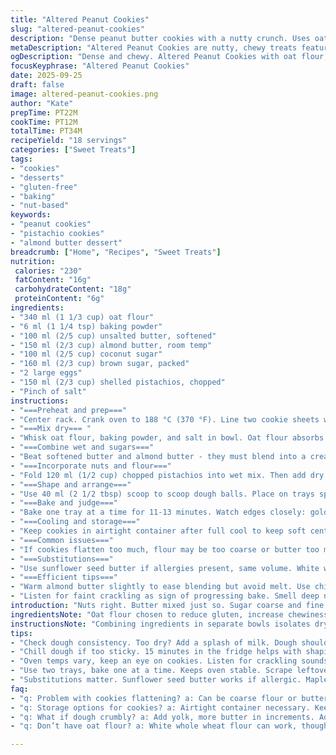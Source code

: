 ```yaml
---
title: "Altered Peanut Cookies"
slug: "altered-peanut-cookies"
description: "Dense peanut butter cookies with a nutty crunch. Uses oat flour and almond butter instead of all-purpose flour and peanut butter. Brown sugar swapped for coconut sugar brings a deeper caramel note. Chopped pistachios for texture. Cream and blend fats thoroughly to trap air, essential for lift. Watch the dough consistency; too dry means more fat needed. Bake until edges shimmer golden and centers firm but soft. Cool on wire rack to set textures fully. Adaptable, allergy-friendly, swaps keep chew while adding twist."
metaDescription: "Altered Peanut Cookies are nutty, chewy treats featuring almond butter and oat flour. Perfect for those seeking allergy-friendly options."
ogDescription: "Dense and chewy. Altered Peanut Cookies with oat flour, almond butter, and pistachios. A twist on classic flavors with unique textures."
focusKeyphrase: "Altered Peanut Cookies"
date: 2025-09-25
draft: false
image: altered-peanut-cookies.png
author: "Kate"
prepTime: PT22M
cookTime: PT12M
totalTime: PT34M
recipeYield: "18 servings"
categories: ["Sweet Treats"]
tags:
- "cookies"
- "desserts"
- "gluten-free"
- "baking"
- "nut-based"
keywords:
- "peanut cookies"
- "pistachio cookies"
- "almond butter dessert"
breadcrumb: ["Home", "Recipes", "Sweet Treats"]
nutrition: 
 calories: "230"
 fatContent: "16g"
 carbohydrateContent: "18g"
 proteinContent: "6g"
ingredients:
- "340 ml (1 1/3 cup) oat flour"
- "6 ml (1 1/4 tsp) baking powder"
- "100 ml (2/5 cup) unsalted butter, softened"
- "150 ml (2/3 cup) almond butter, room temp"
- "100 ml (2/5 cup) coconut sugar"
- "160 ml (2/3 cup) brown sugar, packed"
- "2 large eggs"
- "150 ml (2/3 cup) shelled pistachios, chopped"
- "Pinch of salt"
instructions:
- "===Preheat and prep==="
- "Center rack. Crank oven to 188 °C (370 °F). Line two cookie sheets with parchment paper. Timing is close, work efficiently."
- "===Mix dry=== "
- "Whisk oat flour, baking powder, and salt in bowl. Oat flour absorbs liquids differently; feel the powder, not too fine but uniform."
- "===Combine wet and sugars==="
- "Beat softened butter and almond butter - they must blend into a creamy paste. Sugar goes in in two parts: first coconut sugar, beat until graininess softens, then brown sugar. Whisk 2 eggs one at a time until thickening—air bubbles start forming. Don't overmix or texture turns crumbly."
- "===Incorporate nuts and flour==="
- "Fold 120 ml (1/2 cup) chopped pistachios into wet mix. Then add dry mix gently with wooden spoon or spatula; keep mixing till uniform dough but don't overwork. Should hold together but not feel greasy. Add tiny splash of milk if too dry."
- "===Shape and arrange==="
- "Use 40 ml (2 1/2 tbsp) scoop to scoop dough balls. Place on trays spaced well apart to avoid merging. Press tops lightly with fork dusted with oat flour to prevent sticking and spread evenly. Top each cookie with few reserved pistachios—texture at play."
- "===Bake and judge==="
- "Bake one tray at a time for 11-13 minutes. Watch edges closely: golden with sheen, centers set but still soft on touch. Oven hot air causes slight crackle sounds—don’t wait for full browning or drying; removes chewiness. Remove cookies, cool for 10 minutes on sheet before transferring to rack to finish crisping outside and set inside."
- "===Cooling and storage==="
- "Keep cookies in airtight container after full cool to keep soft center intact. Pistachios add color and crunch contrast. Almond butter shifts flavor profile, more floral, less typical peanut. Oat flour lends chew and unique bite—higher moisture retention, so slight difference in dough feel. If dough sticky, chill 15 min."
- "===Common issues==="
- "If cookies flatten too much, flour may be too coarse or butter too melted. Chill dough briefly or add tablespoon more oat flour. If dry and crumbly, add egg yolk or extra butter in increments. Nut oil content can alter bake rates; nuts too soon brown? Tent foil halfway."
- "===Substitutions==="
- "Use sunflower seed butter if allergies present, same volume. White whole wheat flour OK instead of oat, but texture shifts gritty. Maple sugar can replace coconut to hold moisture better but sweeter flavor. Salt pinch enhances nuts—don’t skip."
- "===Efficient tips==="
- "Warm almond butter slightly to ease blending but avoid melt. Use chilled eggs for better emulsification delay. Measuring by weight more precise but volume usable if leveled exactly. Baking in batches preserves oven stability—do not open door during first 7 minutes."
- "Listen for faint crackling as sign of progressing bake. Smell deep nut aroma starting tells you near the edge. Color shifts subtle, amber edges—important cues over timer."
introduction: "Nuts right. Butter mixed just so. Sugar coarse and fine combo—a balancing act. Almond butter instead peanut; shifts flavor edge. Oat flour grabs moisture differently, chew stays but crumb altered. Pistachios scattering, not peanuts—they snap under bite. Timing’s not by minutes alone but edges glowing amber, centers still tender to touch. Dough shapes firm, not loose or gummy. Press fork just right—dust fork so dough doesn’t stick, forced spread thin but not flat. Watch your oven, small variation flips texture. Baking hot no mercy. Cool fully before even thinking storage. Aroma deepens, nutty, warm. Keep trying. Mastering cookie means knowing each step in kitchen noise, heat, smell, texture. Fail? Adjust flour, chill dough. Adapt ingredients for allergies or pantry limits. Cookies won’t lie."
ingredientsNote: "Oat flour chosen to reduce gluten, increase chewiness and moisture retention—measure carefully, as it absorbs more liquid than AP flour usually. Almond butter swaps peanut butter, milder, less oily, sometimes bitter. Coconut sugar adds complex caramel notes versus plain brown sugar, absorbent, keep dough pliable. Pistachios replace peanuts—fewer allergens, different crunch. Butter softened, not melted, crucial for trapping air and creating tender crumb. Eggs beaten thoroughly add structure. Salt masterstroke, balances sweetness and enhances nuts’ flavor. Adjust sugar slightly if using different nut butters with varying sweetness or texture."
instructionsNote: "Combining ingredients in separate bowls isolates dry and wet, ensures even mixing, avoids overdevelopment of flour proteins. Creaming fats with sugar warms mixture slightly, aerates—key for texture. Add eggs slowly; gives emulsification, structure from proteins. Folding nuts in gives texture pockets, not dense dough. Using scoop keeps uniform size, bakes evenly. Fork pressing evenly flattens, creates signature biscuits’ pattern and consistent thickness for proper bake. Baking one tray at a time ensures consistent oven temp. Watch for cracking sounds, golden edges, tactile toothpick test—centers firm, slight spring. Cooling inline allows final crumb set, prevents soggy bottoms. Store airtight to hold soft interior. Adjust flour or chill dough based on dough firmness. Oven temps vary, visual and tactile cues better than timer only."
tips:
- "Check dough consistency. Too dry? Add a splash of milk. Dough should hold but not greasy. Oat flour—absorbs moisture differently. Adjust as needed."
- "Chill dough if too sticky. 15 minutes in the fridge helps with shaping. Watch the butter temp, soften but don’t melt. Key for airy cookies."
- "Oven temps vary, keep an eye on cookies. Listen for crackling sounds. Nice hint they are baking right. Color shifts—gold is good, watch edges."
- "Use two trays, bake one at a time. Keeps oven stable. Scrape leftover dough off the scoop; prevents overmixing. Ensures uniform cookie size."
- "Substitutions matter. Sunflower seed butter works if allergic. Maple sugar replaces coconut for moistness. Don’t skip salt; balances flavors."
faq:
- "q: Problem with cookies flattening? a: Can be coarse flour or butter too melted. Chill dough briefly. Or add a bit more flour for structure."
- "q: Storage options for cookies? a: Airtight container necessary. Keep cookies soft, cool fully before sealing. Can freeze too, good for months."
- "q: What if dough crumbly? a: Add yolk, more butter in increments. Adjust solids carefully. Nuts can change bake times; cover with foil if browning too fast."
- "q: Don’t have oat flour? a: White whole wheat flour can work, though texture shifts. Also, different nut butters can affect sweetness, adjust sugars."

---
```

